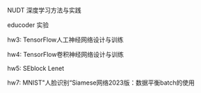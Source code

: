 NUDT 深度学习方法与实践

educoder 实验

hw3: TensorFlow人工神经网络设计与训练

hw4: TensorFlow卷积神经网络设计与训练

hw5: SEblock Lenet

hw7: MNIST"人脸识别“Siamese网络2023版：数据平衡batch的使用